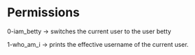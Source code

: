 # Permissions


0-iam_betty -> switches the current user to the user betty

1-who_am_i -> prints the effective username of the current user.
